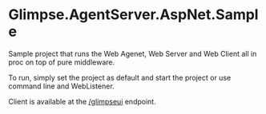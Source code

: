﻿# Glimpse.AgentServer.AspNet.Sample

Sample project that runs the Web Agenet, Web Server and Web Client all in proc on top of pure middleware. 

To run, simply set the project as default and start the project or use command line and WebListener.

Client is available at the [/glimpseui](/glimpseui) endpoint.